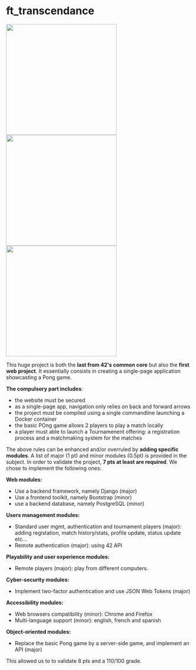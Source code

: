 # ft_transcendance

<img src="https://github.com/jlupito/ft_transcendence/assets/113239012/eff3b531-a25e-4369-97f7-3919b694d266" width="300">
<img src="https://github.com/jlupito/ft_transcendence/assets/113239012/c5487a30-cd25-40ff-aede-a48f8047418b" width="300">
<img src="https://github.com/jlupito/ft_transcendence/assets/113239012/8031ed91-68b7-44f8-acf8-305f81435969" width="300">

This huge project is both the **last from 42's common core** but also the **first web project**.
It essentially consists in creating a single-page application showcasting a Pong game.

**The compulsory part includes**:
- the website must be secured
- as a single-page app, navigation only relies on back and forward arrows
- the project must be compiled using a single commandline launching a Docker container
- the basic POng game allows 2 players to play a match locally
- a player must able to launch a Tournamenent offering: a registration process and a matchmaking system for the matches 

The above rules can be enhanced and/or overruled by **adding specific modules**.
A list of major (1 pt) and minor modules (0.5pt) is provided in the subject.
In order to validate the project, **7 pts at least are required**. We chose to implement the following ones:

**Web modules:**
- Use a backend framework, namely Django (major)
- Use a frontend toolkit, namely Bootstrap (minor)
- use a backend database, namely PostgreSQL (minor)

**Users management modules:**
- Standard user mgmt, authentication and tournament players (major): adding registation, match history/stats, profile update, status update etc...
- Remote authentication (major): using 42 API

**Playability and user experience modules:**
- Remote players (major): play from different computers.

**Cyber-security modules:**
- Implement two-factor authentication and use JSON Web Tokens (major)

**Accessibility modules:**
- Web browsers compatibility (minor): Chrome and Firefox
- Multi-language support (minor): english, french and spanish

**Object-oriented modules:**
- Replace the basic Pong game by a server-side game, and implement an API (major)

This allowed us to to validate 8 pts and a 110/100 grade.
